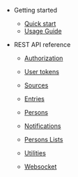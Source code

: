 - Getting started

  - [Quick start](README.md)
  - [Usage Guide](guide.md)

- REST API reference

  - [Authorization](authorization.md)
  - [User tokens](user-tokens.md)

  - [Sources](sources.md)
  - [Entries](entries.md)
  - [Persons](persons.md)
  - [Notifications](notifications.md)
  - [Persons Lists](persons-lists.md)
  - [Utilities](utilities.md)

  - [Websocket](websocket.md)
